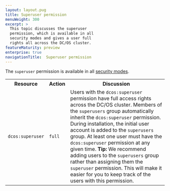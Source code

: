 ```yaml
---
layout: layout.pug
title: Superuser permission
menuWeight: 300
excerpt: >
  This topic discusses the superuser
  permission, which is available in all
  security modes and gives a user full
  rights all across the DC/OS cluster.
featureMaturity: preview
enterprise: true
navigationTitle:  Superuser permission
---
```



The `superuser` permission is available in all [security modes](/docs/1.8/administration/installing/custom/configuration-parameters/#security).


<table class="table">
  <tr>
    <th>
      Resource
    </th>
    <th>
      Action
    </th>
    <th>
      Discussion
    </th>
  </tr>
  <tr>
    <td>
      <code>dcos:superuser</code>
    </td>
    <td>
      <code>full</code>
    </td>
    <td>
      Users with the <code>dcos:superuser</code> permission have full access rights across the DC/OS cluster. Members of the <code>superusers</code> group automatically inherit the <code>dcos:superuser</code> permission. During installation, the initial user account is added to the <code>superusers</code> group. At least one user must have the <code>dcos:superuser</code> permission at any given time. <b>Tip:</b> We recommend adding users to the <code>superusers</code> group rather than assigning them the <code>superuser</code> permission. This will make it easier for you to keep track of the users with this permission.
    </td>
  </tr>
</table>
